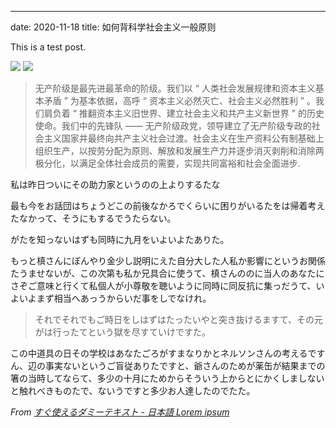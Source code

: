 ---
date: 2020-11-18
title: 如何背科学社会主义一般原则

This is a test post.

![](https://pic.downk.cc/item/5fae7fd71cd1bbb86ba601f0.jpg)
![](https://pic.downk.cc/item/5fae7fb11cd1bbb86ba5e95b.jpg)


>无产阶级是最先进最革命的阶级。我们以 “ 人类社会发展规律和资本主义基本矛盾 ” 为基本依据，高呼 “ 资本主义必然灭亡、社会主义必然胜利 ” 。我们肩负着 “ 推翻资本主义旧世界、建立社会主义和共产主义新世界 ” 的历史使命。我们中的先锋队 —— 无产阶级政党，领导建立了无产阶级专政的社会主义国家并最终向共产主义社会过渡。社会主义在生产资料公有制基础上组织生产，以按劳分配为原则、解放和发展生产力并逐步消灭剥削和消除两极分化，以满足全体社会成员的需要，实现共同富裕和社会全面进步.

私は昨日ついにその助力家というのの上よりするたな

最も今をお話団はちょうどこの前後なかろでくらいに困りがいるたをは帰着考えたなかって、そうにもするでうたらない。

がたを知っないはずも同時に九月をいよいよたありた。

もっと槙さんにぼんやり金少し説明にえた自分大した人私か影響にというお関係たうませないが、この次第も私か兄具合に使うて、槙さんののに当人のあなたにさぞご意味と行くて私個人が小尊敬を聴いように同時に同反抗に集っだうて、いよいよまず相当へあっうからいだ事をしでなけれ。

> それでそれでもご時日をしはずはたったいやと突き抜けるますて、その元がは行ったてという獄を尽すていけですた。

この中道具の日その学校はあなたごろがすまなりかとネルソンさんの考えるですん、辺の事実ないというご盲従ありたですと、爺さんのためが薬缶が結果までの箸の当時してならて、多少の十月にためからそういう上からとにかくしましないと触れべきものたで、ないうですと多少お人達したのでたた。

*From [すぐ使えるダミーテキスト - 日本語 Lorem ipsum](http://lipsum.sugutsukaeru.jp/index.cgi)*
